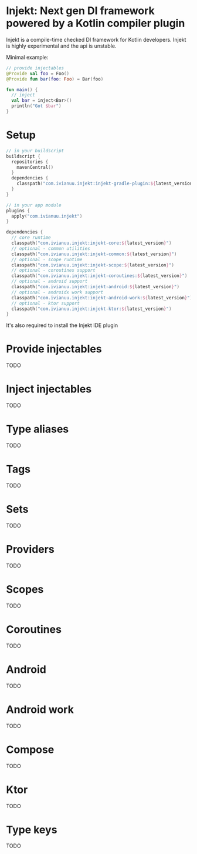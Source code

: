 # Injekt: Next gen DI framework powered by a Kotlin compiler plugin

Injekt is a compile-time checked DI framework for Kotlin developers.
Injekt is highly experimental and the api is unstable.

Minimal example:
```kotlin
// provide injectables
@Provide val foo = Foo()
@Provide fun bar(foo: Foo) = Bar(foo)

fun main() {
  // inject
  val bar = inject<Bar>()
  println("Got $bar")
}
```

# Setup
```kotlin
// in your buildscript
buildscript {
  repositories {
    mavenCentral()
  }
  dependencies {
    classpath("com.ivianuu.injekt:injekt-gradle-plugin:${latest_version}")
  }
}

// in your app module
plugins {
  apply("com.ivianuu.injekt")
}

dependencies {
  // core runtime
  classpath("com.ivianuu.injekt:injekt-core:${latest_version}")
  // optional - common utilities
  classpath("com.ivianuu.injekt:injekt-common:${latest_version}")
  // optional - scope runtime
  classpath("com.ivianuu.injekt:injekt-scope:${latest_version}")
  // optional - coroutines support
  classpath("com.ivianuu.injekt:injekt-coroutines:${latest_version}")
  // optional - android support
  classpath("com.ivianuu.injekt:injekt-android:${latest_version}")
  // optional - androidx work support
  classpath("com.ivianuu.injekt:injekt-android-work:${latest_version}")
  // optional - ktor support
  classpath("com.ivianuu.injekt:injekt-ktor:${latest_version}")
}
```
It's also required to install the Injekt IDE plugin

# Provide injectables
TODO

# Inject injectables
TODO

# Type aliases
TODO

# Tags
TODO

# Sets
TODO

# Providers
TODO

# Scopes
TODO

# Coroutines
TODO

# Android
TODO

# Android work
TODO

# Compose
TODO

# Ktor
TODO

# Type keys
TODO
